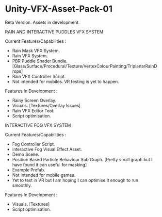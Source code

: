 # Unity-VFX-Asset-Pack-01
Beta Version.
Assets in development.

RAIN AND INTERACTIVE PUDDLES VFX SYSTEM

Current Features/Capabilities :
- Rain Mask VFX System.
- Rain VFX System.
- PBR Puddle Shader Bundle. [Glass/Surface/Procedural/Texture/VertexColourPainting/TriplanarRainDrops]
- Rain VFX Controller Script.
- Not intended for mobiles. VR testing is yet to happen.

Features In Development :
- Rainy Screen Overlay.
- Visuals. [Textures/Overlay Issues]
- Rain VFX Editor Tool.
- Script optimisation.


INTERACTIVE FOG VFX SYSTEM

Current Features/Capabilities :
- Fog Controller Script.
- Interactive Fog Visual Effect Asset.
- Demo Scene.
- Position Based Particle Behaviour Sub Graph. [Pretty small graph but I have found it can useful for masking]
- Example Prefab.
- Not intended for mobile games. 
- Yet to test in VR but I am hoping I can optimise it enough to run smoothly.

Features In Development :
- Visuals. [Textures]
- Script optimisation.
